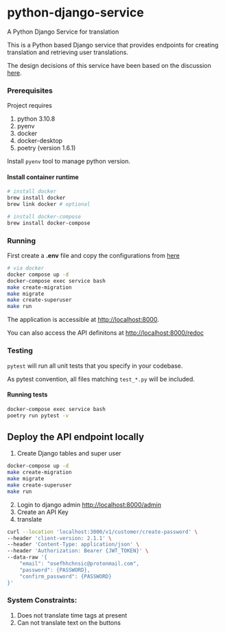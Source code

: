 # python-django-service

A Python Django Service for translation

This is a Python based Django service that provides endpoints for creating translation and retrieving user translations.

The design decisions of this service have been based on the discussion [here](https://docs.google.com/document/d/1kh2ybkZPr9LXM5Yv08-6CU1FTEjTqkUb0ZdYhKPEx8M/edit?usp=sharing).

### Prerequisites

Project requires
1. python 3.10.8
2. pyenv
3. docker
4. docker-desktop
5. poetry (version 1.6.1)

Install `pyenv` tool to manage python version.

#### Install container runtime

```bash
# install docker
brew install docker
brew link docker # optional

# install docker-compose
brew install docker-compose

```

### Running
First create a **.env** file and copy the configurations from [here]()

```bash
# via docker
docker compose up -d
docker-compose exec service bash
make create-migration
make migrate
make create-superuser
make run
```

The application is accessible at <http://localhost:8000>.

You can also access the API definitons at <http://localhost:8000/redoc>


### Testing

`pytest` will run all unit tests that you specify in your codebase.

As pytest convention, all files matching `test_*.py` will be included.

#### Running tests
```bash
docker-compose exec service bash
poetry run pytest -v
```


## Deploy the API endpoint locally
1. Create Django tables and super user
```bash
docker-compose up -d
make create-migration
make migrate
make create-superuser
make run
```

2. Login to django admin <http://localhost:8000/admin>
3. Create an API Key
4. translate
```bash
curl --location 'localhost:3000/v1/customer/create-password' \
--header 'client-version: 2.1.1' \
--header 'Content-Type: application/json' \
--header 'Authorization: Bearer {JWT_TOKEN}' \
--data-raw '{
    "email": "osefhhchnsic@protonmail.com",
    "password": {PASSWORD},
    "confirm_password": {PASSWORD}
}'
```

### System Constraints:
1. Does not translate time tags at present
2. Can not translate text on the buttons
